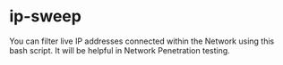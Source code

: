 # ip-sweep
You can filter live IP addresses connected within the Network using this bash script. It will be helpful in Network Penetration testing. 
